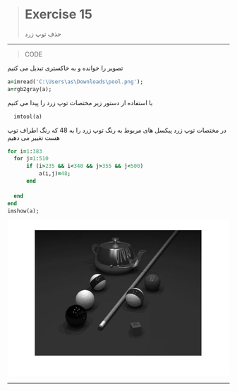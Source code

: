
> # Exercise 15
> حذف توپ زرد 
***
>CODE


  
تصویر را خوانده و به خاکستری تبدیل می کنیم
```ruby
a=imread('C:\Users\as\Downloads\pool.png');
a=rgb2gray(a);

```
با استفاده از دستور زیر مختصات توپ زرد را پیدا می کنیم
```ruby
  imtool(a)
 ```
 در مختصات توپ زرد پیکسل های مربوط به رنگ توپ زرد را به 48 که رنگ اطراف توپ هست تغییر می دهیم
  ```ruby
for i=1:383
    for j=1:510
        if (i>235 && i<340 && j>355 && j<500)
            a(i,j)=48;
        end

    end
end
imshow(a);

```
![alt text](https://github.com/semnan-university-ai/image-processing-class/blob/main/excersiecs/afsaneh427726/15/15.jpg)
***
